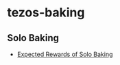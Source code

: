 # tezos-baking

## Solo Baking

- [Expected Rewards of Solo Baking](https://medium.com/cryptium/coquito-tezem-ergo-sum-expected-rewards-from-solo-baking-tezos-fcb4616b97dc)
